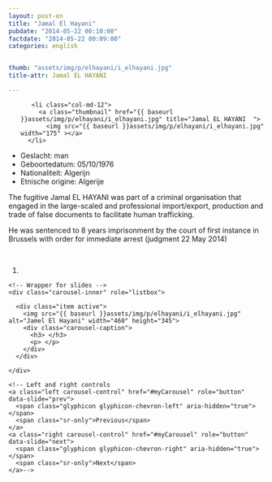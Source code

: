 ```yaml
---
layout: post-en
title: "Jamal El Hayani"
pubdate: "2014-05-22 00:10:00"
factdate: "2014-05-22 00:09:00"
categories: english


thumb: "assets/img/p/elhayani/i_elhayani.jpg"
title-attr: Jamal EL HAYANI

---
```


<div class="row">

  <div class="col-xs-6 col-md-4">
<ul class="row polaroids">

       <li class="col-md-12">  
         <a class="thumbnail" href="{{ baseurl }}assets/img/p/elhayani/i_elhayani.jpg" title="Jamal EL HAYANI  ">
           <img src="{{ baseurl }}assets/img/p/elhayani/i_elhayani.jpg" width="175" ></a>
      </li>  

  </ul>

  
  </div>
  <div class="col-xs-12 col-md-8">


<ul>
<li>Geslacht: man</li>
<li>Geboortedatum: 05/10/1976</li>
<li>Nationaliteit: Algerijn</li>
<li>Etnische origine: Algerije</li>
</ul> 


<p>The fugitive Jamal EL HAYANI was part of a criminal organisation that engaged in the large-scaled and professional import/export, production and trade of false documents to facilitate human trafficking. </p>
<p>He was sentenced to 8 years imprisonment by the court of first instance in Brussels with order for immediate arrest (judgment 22 May 2014)
</p>


<!-- SLIDER -->
<div class="container"  class="col-xs-12 col-md-12">
  <br>
  <div id="myCarousel" class="carousel slide" data-ride="carousel">
    <!-- Indicators -->
    <ol class="carousel-indicators">
      <li data-target="#myCarousel" data-slide-to="0" class="active"></li>
    </ol>

    <!-- Wrapper for slides -->
    <div class="carousel-inner" role="listbox">

      <div class="item active">
        <img src="{{ baseurl }}assets/img/p/elhayani/i_elhayani.jpg" alt="Jamel El Hayani" width="460" height="345">
        <div class="carousel-caption">
          <h3> </h3>
          <p> </p>
        </div>
      </div>
  
    </div>

    <!-- Left and right controls 
    <a class="left carousel-control" href="#myCarousel" role="button" data-slide="prev">
      <span class="glyphicon glyphicon-chevron-left" aria-hidden="true"></span>
      <span class="sr-only">Previous</span>
    </a>
    <a class="right carousel-control" href="#myCarousel" role="button" data-slide="next">
      <span class="glyphicon glyphicon-chevron-right" aria-hidden="true"></span>
      <span class="sr-only">Next</span>
    </a>-->
  </div>
</div>

  <link rel="stylesheet" href="http://maxcdn.bootstrapcdn.com/bootstrap/3.3.5/css/bootstrap.min.css">
  <script src="https://ajax.googleapis.com/ajax/libs/jquery/1.11.3/jquery.min.js"></script>
  <script src="http://maxcdn.bootstrapcdn.com/bootstrap/3.3.5/js/bootstrap.min.js"></script>
  <!-- SLIDER -->
  
</div>


</div>

